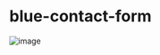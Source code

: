 # blue-contact-form
![image](https://user-images.githubusercontent.com/76609302/159254613-734d610f-8f93-4384-9e16-f23051a00d7b.png)
